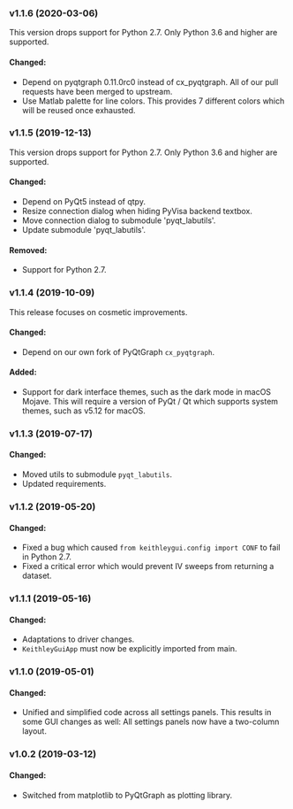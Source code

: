 ### v1.1.6 (2020-03-06)

This version drops support for Python 2.7. Only Python 3.6 and higher are supported.

#### Changed:

- Depend on pyqtgraph 0.11.0rc0 instead of cx_pyqtgraph. All of our pull requests have
  been merged to upstream.
- Use Matlab palette for line colors. This provides 7 different colors which will be
  reused once exhausted.


### v1.1.5 (2019-12-13)

This version drops support for Python 2.7. Only Python 3.6 and higher are supported.

#### Changed:

- Depend on PyQt5 instead of qtpy.
- Resize connection dialog when hiding PyVisa backend textbox.
- Move connection dialog to submodule 'pyqt_labutils'.
- Update submodule 'pyqt_labutils'.

#### Removed:

- Support for Python 2.7.

### v1.1.4 (2019-10-09)

This release focuses on cosmetic improvements.

#### Changed:

- Depend on our own fork of PyQtGraph `cx_pyqtgraph`.

#### Added:

- Support for dark interface themes, such as the dark mode in macOS Mojave. This will
  require a version of PyQt / Qt which supports system themes, such as v5.12 for macOS.

### v1.1.3 (2019-07-17)

#### Changed:

- Moved utils to submodule `pyqt_labutils`.
- Updated requirements.

### v1.1.2 (2019-05-20)

#### Changed:

- Fixed a bug which caused `from keithleygui.config import CONF` to fail in Python 2.7.
- Fixed a critical error which would prevent IV sweeps from returning a dataset.

### v1.1.1 (2019-05-16)

#### Changed:

- Adaptations to driver changes.
- `KeithleyGuiApp` must now be explicitly imported from main.

### v1.1.0 (2019-05-01)

#### Changed:

- Unified and simplified code across all settings panels. This results in some GUI
  changes as well: All settings panels now have a two-column layout.

### v1.0.2 (2019-03-12)

#### Changed:

- Switched from matplotlib to PyQtGraph as plotting library.
